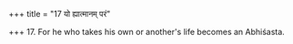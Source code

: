 +++
title = "17 यो ह्यात्मानम् परं"

+++
17. For he who takes his own or another's life becomes an Abhiśasta.
